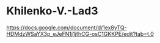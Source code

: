 # Khilenko-V.-Lad3
https://docs.google.com/document/d/1ex8yTQ-HDMdzWSaYX3p_eJeFN1j1jfhCG-osC1GKKPE/edit?tab=t.0
